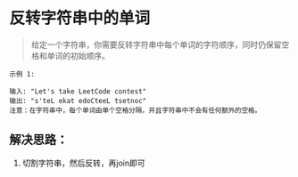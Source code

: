 # 反转字符串中的单词

> 给定一个字符串，你需要反转字符串中每个单词的字符顺序，同时仍保留空格和单词的初始顺序。

```
示例 1:

输入: "Let's take LeetCode contest"
输出: "s'teL ekat edoCteeL tsetnoc"
注意：在字符串中，每个单词由单个空格分隔，并且字符串中不会有任何额外的空格。

```

## 解决思路：
1. 切割字符串，然后反转，再join即可
